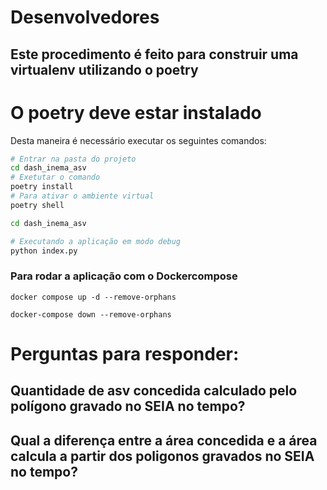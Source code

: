 # Desenvolvedores

## Este procedimento é feito para construir uma virtualenv utilizando o poetry

# O poetry deve estar instalado

Desta maneira é necessário executar os seguintes comandos:

```bash
# Entrar na pasta do projeto
cd dash_inema_asv
# Exetutar o comando 
poetry install
# Para ativar o ambiente virtual
poetry shell

cd dash_inema_asv
```
```python
# Executando a aplicação em modo debug
python index.py
```

### Para rodar a aplicação com o Dockercompose

```dash
docker compose up -d --remove-orphans

docker-compose down --remove-orphans

```

# Perguntas para responder:

## Quantidade de asv concedida calculado pelo polígono gravado no SEIA no tempo?

## Qual a diferença entre a área concedida e a área calcula a partir dos poligonos gravados no SEIA no tempo?